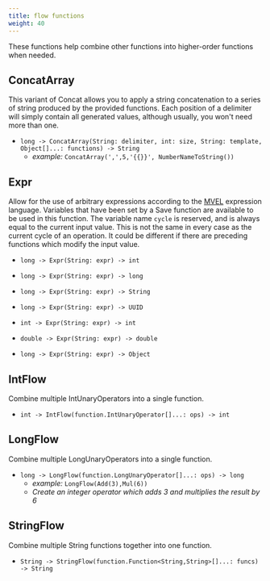 ```yaml
---
title: flow functions
weight: 40
---
```


These functions help combine other functions into higher-order functions when needed.
## ConcatArray

This variant of Concat allows you to apply a string concatenation to a series of string produced by the provided functions. Each position of a delimiter will simply contain all generated values, although usually, you won't need more than one.

- `long -> ConcatArray(String: delimiter, int: size, String: template, Object[]...: functions) -> String`
  - *example:* `ConcatArray(',',5,'{{}}', NumberNameToString())`

## Expr

Allow for the use of arbitrary expressions according to the [MVEL](http://mvel.documentnode.com/) expression language. Variables that have been set by a Save function are available to be used in this function. The variable name `cycle` is reserved, and is always equal to the current input value. This is not the same in every case as the current cycle of an operation. It could be different if there are preceding functions which modify the input value.

- `long -> Expr(String: expr) -> int`

- `long -> Expr(String: expr) -> long`

- `long -> Expr(String: expr) -> String`

- `long -> Expr(String: expr) -> UUID`

- `int -> Expr(String: expr) -> int`

- `double -> Expr(String: expr) -> double`

- `long -> Expr(String: expr) -> Object`

## IntFlow

Combine multiple IntUnaryOperators into a single function.

- `int -> IntFlow(function.IntUnaryOperator[]...: ops) -> int`

## LongFlow

Combine multiple LongUnaryOperators into a single function.

- `long -> LongFlow(function.LongUnaryOperator[]...: ops) -> long`
  - *example:* `LongFlow(Add(3),Mul(6))`
  - *Create an integer operator which adds 3 and multiplies the result by 6*

## StringFlow

Combine multiple String functions together into one function.

- `String -> StringFlow(function.Function<String,String>[]...: funcs) -> String`

